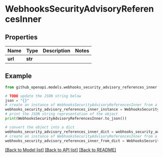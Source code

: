 # WebhooksSecurityAdvisoryReferencesInner


## Properties

Name | Type | Description | Notes
------------ | ------------- | ------------- | -------------
**url** | **str** |  | 

## Example

```python
from github_openapi.models.webhooks_security_advisory_references_inner import WebhooksSecurityAdvisoryReferencesInner

# TODO update the JSON string below
json = "{}"
# create an instance of WebhooksSecurityAdvisoryReferencesInner from a JSON string
webhooks_security_advisory_references_inner_instance = WebhooksSecurityAdvisoryReferencesInner.from_json(json)
# print the JSON string representation of the object
print(WebhooksSecurityAdvisoryReferencesInner.to_json())

# convert the object into a dict
webhooks_security_advisory_references_inner_dict = webhooks_security_advisory_references_inner_instance.to_dict()
# create an instance of WebhooksSecurityAdvisoryReferencesInner from a dict
webhooks_security_advisory_references_inner_from_dict = WebhooksSecurityAdvisoryReferencesInner.from_dict(webhooks_security_advisory_references_inner_dict)
```
[[Back to Model list]](../README.md#documentation-for-models) [[Back to API list]](../README.md#documentation-for-api-endpoints) [[Back to README]](../README.md)


